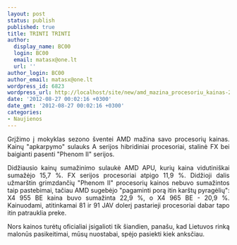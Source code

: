```yaml
---
layout: post
status: publish
published: true
title: TRINTI TRINTI
author:
  display_name: BC00
  login: BC00
  email: matasx@one.lt
  url: ''
author_login: BC00
author_email: matasx@one.lt
wordpress_id: 6823
wordpress_url: http://localhost/site/new/amd_mazina_procesoriu_kainas-2/
date: '2012-08-27 00:02:16 +0300'
date_gmt: '2012-08-27 00:02:16 +0300'
categories:
- Naujienos
---
```

<p style="text-align: justify;">
	Grįžimo į mokyklas sezono &scaron;ventei AMD mažina savo procesorių kainas. Kainų &quot;apkarpymo&quot; sulauks A serijos hibridiniai procesoriai, stalinė FX bei baigianti pasenti &quot;Phenom II&quot; serijos.</p>
<p style="text-align: justify;">
	Didžiausio kainų sumažinimo sulaukė AMD APU, kurių kaina vidutini&scaron;kai sumažėjo 15,7 %. FX serijos procesoriai atpigo 11,9 %. Didžioji dalis užmar&scaron;tin grimzdančių &quot;Phenom II&quot; procesorių kainos nebuvo sumažintos taip pastebimai, tačiau AMD sugebėjo &quot;pagaminti porą itin kar&scaron;tų pyragėlių&quot;: X4 955 BE kaina buvo sumažinta 22,9 %, o X4 965 BE - 20,9 %. Kainuodami, atitinkamai 81 ir 91 JAV dolerį pastarieji procesoriai dabar tapo itin patrauklia preke.</p>
<p style="text-align: justify;">
	Nors kainos turėtų oficialiai įsigalioti tik &scaron;iandien, pana&scaron;u, kad Lietuvos rinką malonūs pasikeitimai, mūsų nuostabai, spėjo pasiekti kiek anksčiau.</p>
